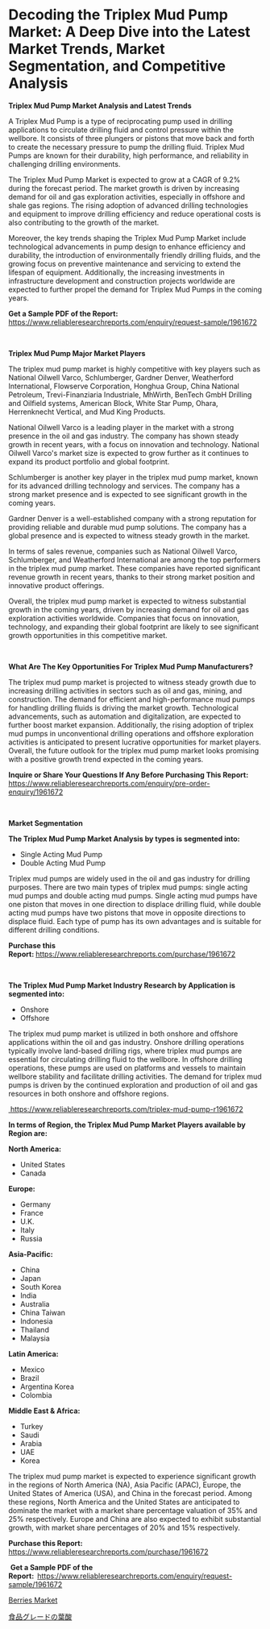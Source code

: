 <p><h1>Decoding the Triplex Mud Pump Market: A Deep Dive into the Latest Market Trends, Market Segmentation, and Competitive Analysis</h1></p><p><strong>Triplex Mud Pump Market Analysis and Latest Trends</strong></p>
<p><p>A Triplex Mud Pump is a type of reciprocating pump used in drilling applications to circulate drilling fluid and control pressure within the wellbore. It consists of three plungers or pistons that move back and forth to create the necessary pressure to pump the drilling fluid. Triplex Mud Pumps are known for their durability, high performance, and reliability in challenging drilling environments.</p><p>The Triplex Mud Pump Market is expected to grow at a CAGR of 9.2% during the forecast period. The market growth is driven by increasing demand for oil and gas exploration activities, especially in offshore and shale gas regions. The rising adoption of advanced drilling technologies and equipment to improve drilling efficiency and reduce operational costs is also contributing to the growth of the market.</p><p>Moreover, the key trends shaping the Triplex Mud Pump Market include technological advancements in pump design to enhance efficiency and durability, the introduction of environmentally friendly drilling fluids, and the growing focus on preventive maintenance and servicing to extend the lifespan of equipment. Additionally, the increasing investments in infrastructure development and construction projects worldwide are expected to further propel the demand for Triplex Mud Pumps in the coming years.</p></p>
<p><strong>Get a Sample PDF of the Report:&nbsp;</strong> <a href="https://www.reliableresearchreports.com/enquiry/request-sample/1961672">https://www.reliableresearchreports.com/enquiry/request-sample/1961672</a></p>
<p>&nbsp;</p>
<p><strong>Triplex Mud Pump Major Market Players</strong></p>
<p><p>The triplex mud pump market is highly competitive with key players such as National Oilwell Varco, Schlumberger, Gardner Denver, Weatherford International, Flowserve Corporation, Honghua Group, China National Petroleum, Trevi-Finanziaria Industriale, MhWirth, BenTech GmbH Drilling and Oilfield systems, American Block, White Star Pump, Ohara, Herrenknecht Vertical, and Mud King Products.</p><p>National Oilwell Varco is a leading player in the market with a strong presence in the oil and gas industry. The company has shown steady growth in recent years, with a focus on innovation and technology. National Oilwell Varco's market size is expected to grow further as it continues to expand its product portfolio and global footprint.</p><p>Schlumberger is another key player in the triplex mud pump market, known for its advanced drilling technology and services. The company has a strong market presence and is expected to see significant growth in the coming years.</p><p>Gardner Denver is a well-established company with a strong reputation for providing reliable and durable mud pump solutions. The company has a global presence and is expected to witness steady growth in the market.</p><p>In terms of sales revenue, companies such as National Oilwell Varco, Schlumberger, and Weatherford International are among the top performers in the triplex mud pump market. These companies have reported significant revenue growth in recent years, thanks to their strong market position and innovative product offerings.</p><p>Overall, the triplex mud pump market is expected to witness substantial growth in the coming years, driven by increasing demand for oil and gas exploration activities worldwide. Companies that focus on innovation, technology, and expanding their global footprint are likely to see significant growth opportunities in this competitive market.</p></p>
<p>&nbsp;</p>
<p><strong>What Are The Key Opportunities For Triplex Mud Pump Manufacturers?</strong></p>
<p><p>The triplex mud pump market is projected to witness steady growth due to increasing drilling activities in sectors such as oil and gas, mining, and construction. The demand for efficient and high-performance mud pumps for handling drilling fluids is driving the market growth. Technological advancements, such as automation and digitalization, are expected to further boost market expansion. Additionally, the rising adoption of triplex mud pumps in unconventional drilling operations and offshore exploration activities is anticipated to present lucrative opportunities for market players. Overall, the future outlook for the triplex mud pump market looks promising with a positive growth trend expected in the coming years.</p></p>
<p><strong>Inquire or Share Your Questions If Any Before Purchasing This Report:</strong> <a href="https://www.reliableresearchreports.com/enquiry/pre-order-enquiry/1961672">https://www.reliableresearchreports.com/enquiry/pre-order-enquiry/1961672</a></p>
<p>&nbsp;</p>
<p><strong>Market Segmentation</strong></p>
<p><strong>The Triplex Mud Pump Market Analysis by types is segmented into:</strong></p>
<p><ul><li>Single Acting Mud Pump</li><li>Double Acting Mud Pump</li></ul></p>
<p><p>Triplex mud pumps are widely used in the oil and gas industry for drilling purposes. There are two main types of triplex mud pumps: single acting mud pumps and double acting mud pumps. Single acting mud pumps have one piston that moves in one direction to displace drilling fluid, while double acting mud pumps have two pistons that move in opposite directions to displace fluid. Each type of pump has its own advantages and is suitable for different drilling conditions.</p></p>
<p><strong>Purchase this Report:&nbsp;</strong><a href="https://www.reliableresearchreports.com/purchase/1961672">https://www.reliableresearchreports.com/purchase/1961672</a></p>
<p>&nbsp;</p>
<p><strong>The Triplex Mud Pump Market Industry Research by Application is segmented into:</strong></p>
<p><ul><li>Onshore</li><li>Offshore</li></ul></p>
<p><p>The triplex mud pump market is utilized in both onshore and offshore applications within the oil and gas industry. Onshore drilling operations typically involve land-based drilling rigs, where triplex mud pumps are essential for circulating drilling fluid to the wellbore. In offshore drilling operations, these pumps are used on platforms and vessels to maintain wellbore stability and facilitate drilling activities. The demand for triplex mud pumps is driven by the continued exploration and production of oil and gas resources in both onshore and offshore regions.</p></p>
<p><a href="https://www.reliableresearchreports.com/triplex-mud-pump-r1961672">&nbsp;https://www.reliableresearchreports.com/triplex-mud-pump-r1961672</a></p>
<p><strong>In terms of Region, the Triplex Mud Pump Market Players available by Region are:</strong></p>
<p>
    <p> <strong> North America: </strong>
        <ul>
            <li>United States</li>
            <li>Canada</li>
        </ul>
        </p> 
    <p> <strong> Europe: </strong>
        <ul>
            <li>Germany</li>
            <li>France</li>
            <li>U.K.</li>
            <li>Italy</li>
            <li>Russia</li>
        </ul>
        </p> 
    <p> <strong> Asia-Pacific: </strong>
        <ul>
            <li>China</li>
            <li>Japan</li>
            <li>South Korea</li>
            <li>India</li>
            <li>Australia</li>
            <li>China Taiwan</li>
            <li>Indonesia</li>
            <li>Thailand</li>
            <li>Malaysia</li>
        </ul>
        </p> 
    <p> <strong> Latin America: </strong>
        <ul>
            <li>Mexico</li>
            <li>Brazil</li>
            <li>Argentina Korea</li>
            <li>Colombia</li>
        </ul>
        </p> 
    <p> <strong> Middle East & Africa: </strong>
        <ul>
            <li>Turkey</li>
            <li>Saudi</li>
            <li>Arabia</li>
            <li>UAE</li>
            <li>Korea</li>
        </ul>
    </p>
    </p>
<p><p>The triplex mud pump market is expected to experience significant growth in the regions of North America (NA), Asia Pacific (APAC), Europe, the United States of America (USA), and China in the forecast period. Among these regions, North America and the United States are anticipated to dominate the market with a market share percentage valuation of 35% and 25% respectively. Europe and China are also expected to exhibit substantial growth, with market share percentages of 20% and 15% respectively.</p></p>
<p><strong>Purchase this Report: </strong><a href="https://www.reliableresearchreports.com/purchase/1961672">https://www.reliableresearchreports.com/purchase/1961672</a></p>
<p>&nbsp;<strong>Get a Sample PDF of the Report:&nbsp;&nbsp;</strong><a href="https://www.reliableresearchreports.com/enquiry/request-sample/1961672">https://www.reliableresearchreports.com/enquiry/request-sample/1961672</a></p>
<p><strong></strong></p>
<p><p><a href="https://github.com/claudianurdin/Market-Research-Report-List-1/blob/main/berries-market.md">Berries Market</a></p><p><a href="https://medium.com/@abdielkilback/%E9%A3%9F%E5%93%81%E7%B4%9A%E8%91%89%E9%85%B8%E5%B8%82%E5%A0%B4%E8%A6%8F%E6%A8%A1-%E3%82%B7%E3%82%A7%E3%82%A2%E5%88%86%E6%9E%90-%E6%88%90%E9%95%B7%E3%83%88%E3%83%AC%E3%83%B3%E3%83%89-%E4%BA%88%E6%B8%AC-2024%E5%B9%B4-2031%E5%B9%B4-23b01ef386b9">食品グレードの葉酸</a></p></p>